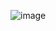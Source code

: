 ![image](https://github.com/aritradey-CS/HelpMeOut/assets/81703791/f9810381-1584-4f99-8c78-84c70bdb8dbf)
